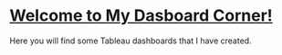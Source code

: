 # [Welcome to My Dasboard Corner!](https://bb3l.github.io/Dasboards/)

Here you will find some Tableau dashboards that I have created.
